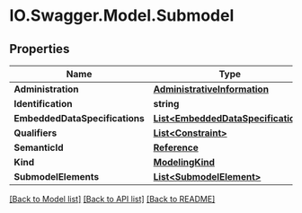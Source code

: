 # IO.Swagger.Model.Submodel
## Properties

Name | Type | Description | Notes
------------ | ------------- | ------------- | -------------
**Administration** | [**AdministrativeInformation**](AdministrativeInformation.md) |  | [optional] 
**Identification** | **string** |  | 
**EmbeddedDataSpecifications** | [**List&lt;EmbeddedDataSpecification&gt;**](EmbeddedDataSpecification.md) |  | [optional] 
**Qualifiers** | [**List&lt;Constraint&gt;**](Constraint.md) |  | [optional] 
**SemanticId** | [**Reference**](Reference.md) |  | [optional] 
**Kind** | [**ModelingKind**](ModelingKind.md) |  | [optional] 
**SubmodelElements** | [**List&lt;SubmodelElement&gt;**](SubmodelElement.md) |  | [optional] 

[[Back to Model list]](../README.md#documentation-for-models) [[Back to API list]](../README.md#documentation-for-api-endpoints) [[Back to README]](../README.md)

